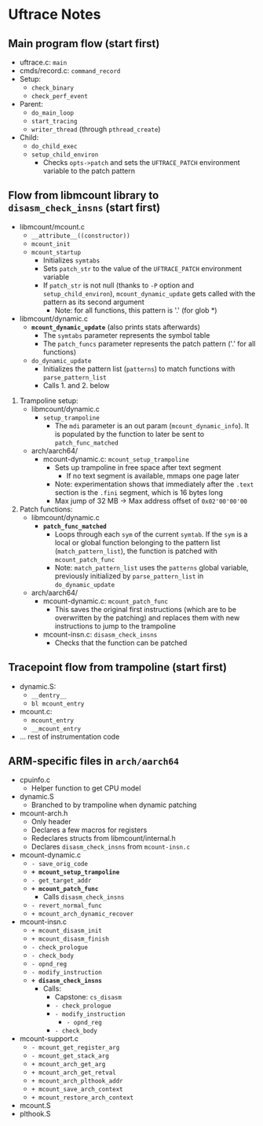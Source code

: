 # Uftrace Notes

## Main program flow (start first)

- uftrace.c: `main`
- cmds/record.c: `command_record`
- Setup:
    - `check_binary`
    - `check_perf_event`
- Parent:
    - `do_main_loop`
    - `start_tracing`
    - `writer_thread` (through `pthread_create`)
- Child:
    - `do_child_exec`
    - `setup_child_environ`
        - Checks `opts->patch` and sets the `UFTRACE_PATCH` environment variable to the patch pattern

## Flow from libmcount library to `disasm_check_insns` (start first)

- libmcount/mcount.c
    - `__attribute__((constructor))`
    - `mcount_init`
    - `mcount_startup`
        - Initializes `symtabs`
        - Sets `patch_str` to the value of the `UFTRACE_PATCH` environment variable
        - If `patch_str` is not null (thanks to `-P` option and `setup_child_environ`), `mcount_dynamic_update` gets called with the pattern as its second argument
            - Note: for all functions, this pattern is '.' (for glob *)
- libmcount/dynamic.c
    - **`mcount_dynamic_update`** (also prints stats afterwards)
        - The `symtabs` parameter represents the symbol table
        - The `patch_funcs` parameter represents the patch pattern ('.' for all functions)
    - `do_dynamic_update`
        - Initializes the pattern list (`patterns`) to match functions with `parse_pattern_list`
        - Calls 1. and 2. below
1. Trampoline setup:
    - libmcount/dynamic.c
        - `setup_trampoline`
            - The `mdi` parameter is an out param (`mcount_dynamic_info`). It is populated by the function to later be sent to `patch_func_matched`
    - arch/aarch64/
        - mcount-dynamic.c: `mcount_setup_trampoline`
            - Sets up trampoline in free space after text segment
                - If no text segment is available, mmaps one page later
            - Note: experimentation shows that immediately after the `.text` section is the `.fini` segment, which is 16 bytes long
            - Max jump of 32 MB -> Max address offset of `0x02'00'00'00`
2. Patch functions:
    - libmcount/dynamic.c
        - **`patch_func_matched`**
            - Loops through each `sym` of the current `symtab`. If the `sym` is a local or global function belonging to the pattern list (`match_pattern_list`), the function is patched with `mcount_patch_func`
            - Note: `match_pattern_list` uses the `patterns` global variable, previously initialized by `parse_pattern_list` in `do_dynamic_update`
    - arch/aarch64/
        - mcount-dynamic.c: `mcount_patch_func`
            - This saves the original first instructions (which are to be overwritten by the patching) and replaces them with new instructions to jump to the trampoline
        - mcount-insn.c: `disasm_check_insns`
            - Checks that the function can be patched

## Tracepoint flow from trampoline (start first)

- dynamic.S:
    - `__dentry__`
    - `bl mcount_entry`
- mcount.c:
    - `mcount_entry`
    - `__mcount_entry`
- ... rest of instrumentation code

## ARM-specific files in `arch/aarch64`

- cpuinfo.c
    - Helper function to get CPU model
- dynamic.S
    - Branched to by trampoline when dynamic patching
- mcount-arch.h
    - Only header
    - Declares a few macros for registers
    - Redeclares structs from libmcount/internal.h
    - Declares `disasm_check_insns` from `mcount-insn.c`
- mcount-dynamic.c
    - `- save_orig_code`
    - **`+ mcount_setup_trampoline`**
    - `- get_target_addr`
    - **`+ mcount_patch_func`**
        - Calls `disasm_check_insns`
    - `- revert_normal_func`
    - `+ mcount_arch_dynamic_recover`
- mcount-insn.c
    - `+ mcount_disasm_init`
    - `+ mcount_disasm_finish`
    - `- check_prologue`
    - `- check_body`
    - `- opnd_reg`
    - `- modify_instruction`
    - **`+ disasm_check_insns`**
        - Calls:
            - Capstone: `cs_disasm`
            - `- check_prologue`
            - `- modify_instruction`
                - `- opnd_reg`
            - `- check_body`
- mcount-support.c
    - `- mcount_get_register_arg`
    - `- mcount_get_stack_arg`
    - `+ mcount_arch_get_arg`
    - `+ mcount_arch_get_retval`
    - `+ mcount_arch_plthook_addr`
    - `+ mcount_save_arch_context`
    - `+ mcount_restore_arch_context`
- mcount.S
- plthook.S
